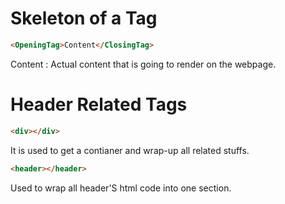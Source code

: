 # Skeleton of a Tag 

```html
<OpeningTag>Content</ClosingTag>
```

Content : Actual content that is going to render on the webpage. 

# Header Related Tags

```html
<div></div>
```

It is used to get a contianer and wrap-up all related stuffs. 

```html
<header></header>
```

Used to wrap all header'S html code into one section. 


